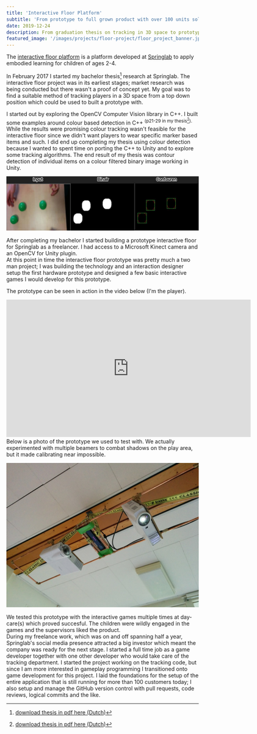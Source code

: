 ```yaml
---
title: 'Interactive Floor Platform'
subtitle: 'From prototype to full grown product with over 100 units sold'
date: 2019-12-24
description: From graduation thesis on tracking in 3D space to prototype to a released product. The platform is used to apply embodied learning in a playful way using interactive games. I've developed its prototype and helped it grow to a fully developed product.
featured_image: '/images/projects/floor-project/floor_project_banner.jpg'
---
```


The [interactive floor platform](https://springlab.nl/beweegvloer/) is a platform developed at [Springlab](https://springlab.nl) to apply embodied learning for children of ages 2-4. 

In February 2017 I started my bachelor thesis[^1] research at Springlab. The interactive floor project was in its earliest stages; market research was being conducted but there wasn't a proof of concept yet. My goal was to find a suitable method of tracking players in a 3D space from a top down position which could be used to built a prototype with.

I started out by exploring the OpenCV Computer Vision library in C++. I built some examples around colour based detection in C++ <sup>(p21-29 in my thesis[^1]).</sup> While the results were promising colour tracking wasn't feasible for the interactive floor since we didn't want players to wear specific marker based items and such. I did end up completing my thesis using colour detection because I wanted to spent time on porting the C++ to Unity and to explore some tracking algorithms. The end result of my thesis was contour detection of individual items on a colour filtered binary image working in Unity. 

![](/images/projects/floor-project/colour_contour_detection.jpg)

After completing my bachelor I started building a prototype interactive floor for Springlab as a freelancer. I had access to a Microsoft Kinect camera and an OpenCV for Unity plugin.  
At this point in time the interactive floor prototype was pretty much a two man project; I was building the technology and an interaction designer setup the first hardware prototype and designed a few basic interactive games I would develop for this prototype.

The prototype can be seen in action in the video below (I'm the player).
<iframe src="https://www.youtube.com/embed/dJ-woBDXpAQ" width="640" height="360" frameborder="0" webkitallowfullscreen mozallowfullscreen allowfullscreen></iframe>
Below is a photo of the prototype we used to test with. We actually experimented with multiple beamers to combat shadows on the play area, but it made calibrating near impossible.

![](/images/projects/floor-project/first_active_prototype.jpg)

We tested this prototype with the interactive games multiple times at day-care(s) which proved succesful. The children were wildly engaged in the games and the supervisors liked the product.  
During my freelance work, which was on and off spanning half a year, Springlab's social media presence attracted a big investor which meant the company was ready for the next stage. 
I started a full time job as a game developer together with one other developer who would take care of the tracking department. I started the project working on the tracking code, but since I am more interested in gameplay programming I transitioned onto game development for this project. I laid the foundations for the setup of the entire application that is still running for more than 100 customers today; I also setup and manage the GitHub version control with pull requests, code reviews, logical commits and the like.

[^1]: [download thesis in pdf here (Dutch)](/documents/bachelor-thesis.pdf)
